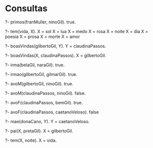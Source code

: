 # Consultas

?- primos(franMuller, ninoGil).
true.

?- tem(vida, X).
X = sol 
X = lua 
X = medo 
X = rosa 
X = noite 
X = dia 
X = poesia 
X = prosa 
X = morte 
X = amor 

?- boasVindas(gilbertoGil, Y).
Y = claudinaPassos.

?- boasVindas(X, claudinaPassos).
X = gilbertoGil.

?- irma(belaGil, naraGil).
true.

?- irmao(gilbertoGil, gilmarGil).
true.

?- avoM(gilbertoGil, ninoGil).
true.

?- avoM(claudinaPassos, ninoGil).
false.

?- avoF(claudinaPassos, bemGil).
true.

?- avoF(claudinaPassos, caetanoVeloso).
false

?- mae(donaCano, Y).
Y = caetanoVeloso.

?- pai(X, pretaGil).
X = gilbertoGil.

?- tem(X, noite).
X = vida.

